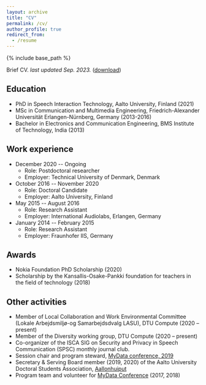 ```yaml
---
layout: archive
title: "CV"
permalink: /cv/
author_profile: true
redirect_from:
  - /resume
---
```


{% include base_path %}

Brief CV. _last updated Sep. 2023._ ([download](files/CV_1pager_sneha.pdf))



Education
---
* PhD in Speech Interaction Technology, Aalto University, Finland (2021)
* MSc in Communication and Multimedia Engineering, Friedrich-Alexander Universität Erlangen-Nürnberg, Germany (2013-2016) 
* Bachelor in Electronics and Communication Engineering, BMS Institute of Technology, India (2013) 

Work experience
---
* December 2020 -- Ongoing
	* Role: Postdoctoral researcher
	* Employer: Technical University of Denmark, Denmark
* October 2016 -- November 2020
	* Role: Doctoral Candidate
	* Employer: Aalto University, Finland
* May 2015 -- August 2016
	* Role: Research Assistant
	* Employer: International Audiolabs, Erlangen, Germany
* January 2014 -- February 2015
	* Role: Research Assistant
	* Employer: Fraunhofer IIS, Germany
 

Awards
---
* Nokia Foundation PhD Scholarship (2020)
* Scholarship by the Kansallis-Osake-Pankki foundation for teachers in the field of technology (2018)

Other activities
---
* Member of Local Collaboration and Work Environmental Committee (Lokale Arbejdsmiljø-og Samarbejdsdvalg LASU), DTU Compute (2020 – present)
* Member of the Diversity working group, DTU Compute (2020 – present)
* Co-organizer of the ISCA SIG on Security and Privacy in Speech Communication (SPSC) monthly journal club.
* Session chair and program steward, [MyData conference, 2019](https://mydata2019.org/)
* Secretary & Serving Board member (2019, 2020) of the Aalto University Doctoral Students Association, [Aallonhuiput](https://www.aallonhuiput.fi/)
* Program team and volunteer for [MyData Conference](https://mydata2018.org/) (2017, 2018)


